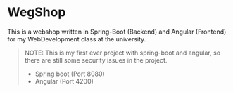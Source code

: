 # WegShop

This is a webshop written in Spring-Boot (Backend) and Angular (Frontend) for my WebDevelopment class at the university.

> NOTE: This is my first ever project with spring-boot and angular, so there are still some security issues in the project.
> * Spring boot (Port 8080)
> * Angular (Port 4200)
